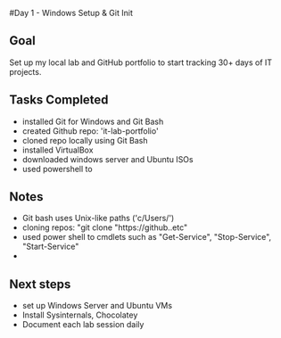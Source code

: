 #Day 1 - Windows Setup & Git Init

## Goal
Set up my local lab and GitHub portfolio to start tracking 30+ days of IT projects.

## Tasks Completed
- installed Git for Windows and Git Bash
- created Github repo: 'it-lab-portfolio'
- cloned repo locally using Git Bash
- installed VirtualBox
- downloaded windows server and Ubuntu ISOs
- used powershell to 

## Notes
- Git bash uses Unix-like paths ('c/Users/')
- cloning repos: "git clone "https://github..etc"
- used power shell to cmdlets such as "Get-Service", "Stop-Service", "Start-Service"
- 

## Next steps
- set up Windows Server and Ubuntu VMs
- Install Sysinternals, Chocolatey
- Document each lab session daily